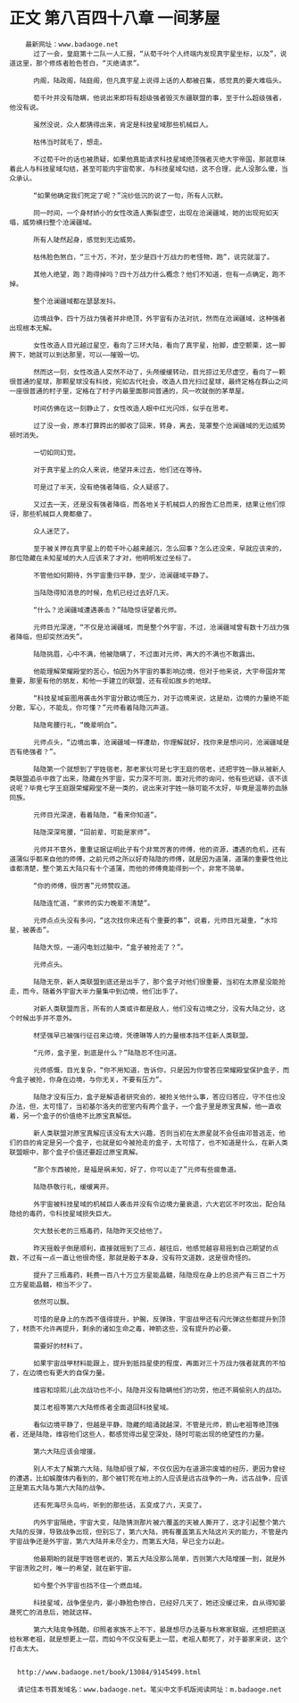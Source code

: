 # 正文 第八百四十八章 一间茅屋
        最新网址：www.badaoge.net
          过了一会，皇庭第十二队一人汇报，“从荀千叶个人终端内发现真宇星坐标，以及”，说道这里，那个修炼者脸色苍白，“灭绝请求”。
      
          内阁，陆政阁，陆庭阁，但凡真宇星上说得上话的人都被召集，感觉真的要大难临头。
      
          荀千叶并没有隐瞒，他说出来即将有超级强者毁灭东疆联盟的事，至于什么超级强者，他没有说。
      
          虽然没说，众人都猜得出来，肯定是科技星域那些机械巨人。
      
          枯伟当时就毛了，想走。
      
          不过荀千叶的话也被质疑，如果他真能请求科技星域绝顶强者灭绝大宇帝国，那就意味着此人与科技星域勾结，甚至可能内宇宙荀家，与科技星域勾结，这不合理，此人没那么傻，当众承认。
      
          “如果他确定我们死定了呢？”浣纱低沉的说了一句，所有人沉默。
      
          同一时间，一个身材娇小的女性改造人撕裂虚空，出现在沧澜疆域，她的出现宛如天塌，威势横扫整个沧澜疆域。
      
          所有人陡然起身，感觉到无边威势。
      
          枯伟脸色煞白，“三十万，不对，至少是四十万战力的老怪物，跑”，说完就溜了。
      
          其他人绝望，跑？跑得掉吗？四十万战力什么概念？他们不知道，但有一点确定，跑不掉。
      
          整个沧澜疆域都在瑟瑟发抖。
      
          边境战争，四十万战力强者并非绝顶，外宇宙有办法对抗，然而在沧澜疆域，这种强者出现根本无解。
      
          女性改造人目光越过星空，看向了三环大陆，看向了真宇星，抬脚，虚空颤栗，这一脚胯下，她就可以到达那里，可以——摧毁一切。
      
          然而这一刻，女性改造人突然不动了，头颅缓缓转动，目光掠过无尽虚空，看向了一颗很普通的星球，那颗星球没有科技，宛如古代社会，改造人目光扫过星球，最终定格在群山之间一座很普通的村子里，定格在了村子内最里面那间普通的，风一吹就倒的茅草屋。
      
          时间仿佛在这一刻静止了，女性改造人眼中红光闪烁，似乎在思考。
      
          过了没一会，原本打算跨出的脚收了回来，转身，离去，笼罩整个沧澜疆域的无边威势顿时消失。
      
          一切如同幻觉。
      
          对于真宇星上的众人来说，绝望并未过去，他们还在等待。
      
          可是过了半天，没有绝强者降临，众人疑惑了。
      
          又过去一天，还是没有强者降临，而各地关于机械巨人的报告汇总而来，结果让他们惊讶，那些机械巨人竟都撤了。
      
          众人迷茫了。
      
          至于被关押在真宇星上的荀千叶心越来越沉，怎么回事？怎么还没来，早就应该来的，那位隐藏在未知星域的大人应该来了才对，他明明发过坐标了。
      
          不管他如何期待，外宇宙重归平静，至少，沧澜疆域平静了。
      
          当陆隐得知消息的时候，危机已经过去好几天。
      
          “什么？沧澜疆域遭遇袭击？”陆隐惊讶望着元师。
      
          元师目光深邃，“不仅是沧澜疆域，而是整个外宇宙，不过，沧澜疆域曾有数十万战力强者降临，但却突然消失”。
      
          陆隐挑眉，心中不满，他被隐瞒了，不过面对元师，再大的不满也不敢露出。
      
          他能理解荣耀殿堂的苦心，怕因为外宇宙的事影响边境，但对于他来说，大宇帝国非常重要，那里有他的朋友，和他一手建立的联盟，还有视如故乡的地球。
      
          “科技星域妄图用袭击外宇宙分散边境压力，对于边境来说，这是劫，边境的力量绝不能分散，军心，不能乱，你可懂？”元师看着陆隐沉声道。
      
          陆隐弯腰行礼，“晚辈明白”。
      
          元师点头，“边境出事，沧澜疆域一样遭劫，你理解就好，找你来是想问问，沧澜疆域是否有绝强者？”。
      
          陆隐第一个就想到了宇姓宿老，那老家伙可是七字王庭的宿老，还把宇姓一脉从被新人类联盟追杀中救了出来，隐藏在外宇宙，实力深不可测，面对元师的询问，他有些迟疑，该不该说呢？毕竟七字王庭跟荣耀殿堂不是一类的，说出来对宇姓一脉可能不太好，毕竟是温蒂的血脉同族。
      
          元师目光深邃，看着陆隐，“看来你知道”。
      
          陆隐深深弯腰，“回前辈，可能是家师”。
      
          元师并不意外，重重证据证明此子有个非常厉害的师傅，他的资源，遭遇的危机，还有道蒲似乎都来自他的师傅，之前元师之所以好奇陆隐的师傅，就是因为道蒲，道蒲的重要性他比谁都清楚，整个第五大陆只有十个道蒲，而他的师傅竟能得到一个，非常不简单。
      
          “你的师傅，很厉害”元师赞叹道。
      
          陆隐连忙道，“家师的实力晚辈不清楚”。
      
          元师点点头没有多问，“这次找你来还有个重要的事”，说着，元师目光凝重，“水玲星，被袭击”。
      
          陆隐大惊，一道闪电划过脑中，“盒子被抢走了？”。
      
          元师点头。
      
          陆隐无奈，新人类联盟到底还是出手了，那个盒子对他们很重要，当初在太原星没能抢走，而今，随着外宇宙大半力量集中到边境，他们出手了。
      
          对新人类联盟而言，所有的人类或许都是敌人，他们没有边境之分，没有大陆之分，这个时候出手并不意外。
      
          材坚强早已被强行征召来边境，凭德琳等人的力量根本挡不住新人类联盟。
      
          “元师，盒子里，到底是什么？”陆隐忍不住问道。
      
          元师感慨，目光复杂，“你不用知道，告诉你，只是因为你曾答应荣耀殿堂保护盒子，而今盒子被抢，你身在边境，与你无关，不要有压力”。
      
          陆隐才没有压力，盒子是解语者研究会的，被抢关他什么事，答应归答应，守不住也没办法，但，太可惜了，当初基尔洛夫的密室内有两个盒子，一个盒子里是原宝真解，他一直收着，另一个盒子的价值绝不比原宝真解低。
      
          新人类联盟对原宝真解应该没有太大兴趣，否则当初在太原星就不会任由邓普逃走，他们的目的肯定是另一个盒子，也就是如今被抢走的盒子，太可惜了，也不知道是什么，在新人类联盟眼中，那个盒子价值还要超过原宝真解。
      
          “那个东西被抢，是福是祸未知，好了，你可以走了”元师有些疲惫道。
      
          陆隐恭敬行礼，缓缓离开。
      
          外宇宙被科技星域的机械巨人袭击并没有令边境力量衰退，六大岩区不时攻出，配合陆隐给的毒药，令科技星域损失巨大。
      
          欠大鼓长老的三瓶毒药，陆隐昨天交给他了。
      
          昨天摇骰子倒是顺利，直接就摇到了三点，越往后，他感觉越容易摇到自己期望的点数，不过有一点一直让他很奇怪，那就是骰子本身，没有符文道数，这是很奇怪的。
      
          提升了三瓶毒药，耗费一百八十万立方星能晶髓，陆隐现在身上的总资产有三百二十万立方星能晶髓，相当不少了。
      
          依然可以飘。
      
          可惜的是身上的东西不值得提升，护腕，反弹珠，宇宙战甲还有闪光弹这些都提升到顶了，材质不允许再提升，剩余的诸如生命之毒，神箭这些，没有提升的必要。
      
          需要好的材料了。
      
          如果宇宙战甲材料能跟上，提升到抵挡星使的程度，再面对三十万战力强者就真的不怕了，在边境也有更大的自保力量。
      
          维容和琼熙儿此次战功也不小，陆隐并没有隐瞒他们的功劳，他还不屑偷别人的战功。
      
          莫江老祖等第六大陆修炼者全面退回科技星域。
      
          看似边境平静了，但越是平静，隐藏的暗涌就越深，不管是元师，箭山老祖等绝顶强者，还是陆隐，维容他们这些人，都感觉得出星空深处，随时可能出现的绝望性的力量。
      
          第六大陆应该会增援。
      
          别人不太了解第六大陆，陆隐却很了解，不仅仅因为在道源宗废墟的经历，更因为曾经的遭遇，比如蜈腹体内看到的，那个被钉死在地上的人应该是远古战争的一角，远古战争，应该正是第五大陆与第六大陆的战争。
      
          还有死海尽头岛屿，听到的那些话，五变成了六，天变了。
      
          内外宇宙隔绝，宇宙大变，陆隐猜测那片被六覆盖的天被人撕开了，这才引起整个第六大陆的反弹，导致战争出现，但别忘了，第六大陆，拥有覆盖第五大陆这片天的能力，不管是内宇宙战争还是外宇宙，第六大陆并未尽全力，而第五大陆，早已全力以赴。
      
          他最期盼的就是宇姓宿老说的，第五大陆没那么简单，否则第六大陆增援一到，就是外宇宙溃败之时，唯一的希望，就在新宇宙。
      
          如今整个外宇宙也挡不住一个燃血域。
      
          科技星域，战争堡垒内，晏小静脸色惨白，已经好几天了，她还没缓过来，自从得知晏晟死亡的消息后，她就这样。
      
          第六大陆竞争残酷，印照者家族不上不下，晏晟想尽办法要与秋寒家联姻，还想把箭送给秋寒老祖，就是想更上一层，而如今不仅没有更上一层，老祖人都死了，对于晏家来说，这个打击太大。
      
      
      http://www.badaoge.net/book/13084/9145499.html
      
      请记住本书首发域名：www.badaoge.net。笔尖中文手机版阅读网址：m.badaoge.net